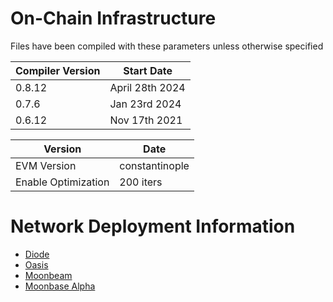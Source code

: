 # On-Chain Infrastructure

Files have been compiled with these parameters unless otherwise specified

| Compiler Version | Start Date |
|---------|------|
| 0.8.12  | April 28th 2024 |
| 0.7.6   | Jan 23rd 2024 |
| 0.6.12  | Nov 17th 2021 |

| Version | Date |
|---------------------|---------|
| EVM Version         | constantinople |
| Enable Optimization | 200 iters |

# Network Deployment Information

- [Diode](diode_l1.md)
- [Oasis](oasis.md)
- [Moonbeam](moonbeam.md)
- [Moonbase Alpha](moonbase_alpha.md)
